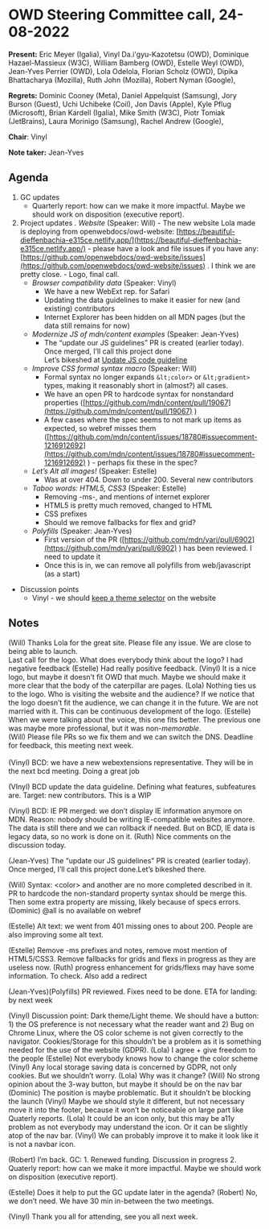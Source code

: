 # OWD Steering Committee call, 24-08-2022

**Present:** Eric Meyer (Igalia), Vinyl Da.i'gyu-Kazotetsu (OWD), Dominique Hazael-Massieux (W3C), William Bamberg (OWD), Estelle Weyl (OWD), Jean-Yves Perrier (OWD), Lola Odelola, Florian Scholz (OWD), Dipika Bhattacharya (Mozilla), Ruth John (Mozilla), Robert Nyman (Google), 

**Regrets:** Dominic Cooney (Meta), Daniel Appelquist (Samsung), Jory Burson (Guest), Uchi Uchibeke (Coil), Jon Davis (Apple), Kyle Pflug (Microsoft), Brian Kardell (Igalia), Mike Smith (W3C), Piotr Tomiak (JetBrains), Laura Morinigo (Samsung), Rachel Andrew (Google), 

**Chair**: Vinyl

**Note taker:** Jean-Yves

## Agenda

1. GC updates
    - Quarterly report: how can we make it more impactful. Maybe we should work on disposition (executive report).
2. Project updates
    . _Website_ (Speaker: Will)
        - The new website Lola made is deploying from openwebdocs/owd-website: [https://beautiful-dieffenbachia-e315ce.netlify.app/](https://beautiful-dieffenbachia-e315ce.netlify.app/) - please have a look and file issues if you have any: [https://github.com/openwebdocs/owd-website/issues](https://github.com/openwebdocs/owd-website/issues) . I think we are pretty close.
        - Logo, final call.
    - _Browser compatibility data_ (Speaker: Vinyl)
        - We have a new WebExt rep. for Safari
        - Updating the data guidelines to make it easier for new (and existing) contributors
        - Internet Explorer has been hidden on all MDN pages (but the data still remains for now)
    - _Modernize JS of mdn/content examples_ (Speaker: Jean-Yves)
        - The “update our JS guidelines” PR is created (earlier today). Once merged, I’ll call this project done \
Let’s bikeshed at [Update JS code guideline](https://github.com/mdn/content/pull/19929)
    - _Improve CSS formal syntax macro_ (Speaker: Will)
        - Formal syntax no longer expands `&lt;color>` or `&lt;gradient>` types, making it reasonably short in (almost?) all cases.
        - We have an open PR to hardcode syntax for nonstandard properties ([https://github.com/mdn/content/pull/19067](https://github.com/mdn/content/pull/19067) )
        - A few cases where the spec seems to not mark up items as expected, so webref misses them ([https://github.com/mdn/content/issues/18780#issuecomment-1216912692](https://github.com/mdn/content/issues/18780#issuecomment-1216912692) ) - perhaps fix these in the spec? 
    - _Let’s Alt all images!_ (Speaker: Estelle)
        - Was at over 404. Down to under 200. Several new contributors
    - _Taboo words: HTML5, CSS3_ (Speaker: Estelle)
        - Removing -ms-, and mentions of internet explorer
        - HTML5 is pretty much removed, changed to HTML
        - CSS prefixes
        - Should we remove fallbacks for flex and grid?
    - _Polyfills_ (Speaker: Jean-Yves)
        - First version of the PR ([https://github.com/mdn/yari/pull/6902](https://github.com/mdn/yari/pull/6902) ) has been reviewed. I need to update it
        - Once this is in, we can remove all polyfills from web/javascript (as a start)
- Discussion points
    - Vinyl - we should [keep a theme selector](https://github.com/openwebdocs/owd-website/pull/12) on the website

## Notes

(Will) Thanks Lola for the great site. Please file any issue. We are close to being able to launch. \
Last call for the logo. What does everybody think about the logo? I had negative feedback 
(Estelle) Had really positive feedback. 
(Vinyl) It is a nice logo, but maybe it doesn’t fit OWD that much. Maybe we should make it more clear that the body of the caterpillar are pages. 
(Lola) Nothing ties us to the logo. Who is visiting the website and the audience? If we notice that the logo doesn’t fit the audience, we can change it in the future. We are not married with it. This can be continuous development of the logo. (Estelle) When we were talking about the voice, this one fits better. The previous one was maybe more professional, but it was non-_memorable_. \
(Will) Please file PRs so we fix them and we can switch the DNS. Deadline for feedback, this meeting next week. \
 \
(Vinyl) BCD: we have a new webextensions representative. They will be in the next bcd meeting. Doing a great job

(VInyl) BCD update the data guideline. Defining what features, subfeatures are. Target: new contributors. This is a WIP

(Vinyl) BCD: IE PR merged: we don’t display IE information anymore on MDN. Reason: nobody should be writing IE-compatible websites anymore. The data is still there and we can rollback if needed. But on BCD, IE data is legacy data, so no work is done on it. (Ruth) Nice comments on the discussion today.

(Jean-Yves) The “update our JS guidelines” PR is created (earlier today). Once merged, I’ll call this project done.Let’s bikeshed there.

(Will) Syntax: &lt;color> and another are no more completed described in it. PR to hardcode the non-standard property syntax should be merge this. Then some extra property are missing, likely because of specs errors. (Dominic) @all is no available on webref

(Estelle) Alt text: we went from 401 missing ones to about 200. People are also improving some alt text.

(Estelle) Remove -ms prefixes and notes, remove most mention of HTML5/CSS3. Remove fallbacks for grids and flexs in progress as they are useless now. (Ruth) progress enhancement for grids/flexs may have some information. To check. Also add a redirect

(Jean-Yves)(Polyfills) PR reviewed. Fixes need to be done. ETA for landing: by next week

(Vinyl) Discussion point: Dark theme/Light theme. We should have a button: 1) the OS preference is not necessary what the reader want and 2) Bug on Chrome Linux, where the OS color scheme is not given correctly to the navigator. Cookies/Storage for this shouldn’t be a problem as it is something needed for the use of the website (GDPR). (Lola) I agree +  give freedom to the people (Estelle) Not everybody knows how to change the color scheme 
(Vinyl) Any local storage saving data is concerned by GDPR, not only cookies. But we shouldn’t worry. 
(Lola) Why was it change? 
(Will) No strong opinion about the 3-way button, but maybe it should be on the nav bar 
(Dominic) The position is maybe problematic. But it shouldn’t be blocking the launch 
(Vinyl) Maybe we should style it different, but not necessary move it into the footer, because it won’t be noticeable on large part like Quaterly reports. 
(Lola) It could be an icon only, but this may be a11y problem as not everybody may understand the icon. Or it can be slightly atop of the nav bar. 
(Vinyl) We can probably improve it to make it look like it is not a navbar icon.

(Robert) I’m back. GC: 1. Renewed funding. Discussion in progress 2. Quaterly report: how can we make it more impactful. Maybe we should work on disposition (executive report).

(Estelle) Does it help to put the GC update later in the agenda? (Robert) No, we don’t need. We have 30 min in-between the two meetings.

(Vinyl) Thank you all for attending, see you all next week.